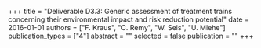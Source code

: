 +++
title = "Deliverable D3.3: Generic assessment of treatment trains concerning their environmental impact and risk reduction potential"
date = 2016-01-01
authors = ["F. Kraus", "C. Remy", "W. Seis", "U. Miehe"]
publication_types = ["4"]
abstract = ""
selected = false
publication = ""
+++


